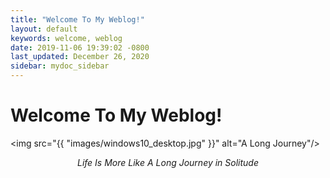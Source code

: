 ```yaml
---
title: "Welcome To My Weblog!"
layout: default
keywords: welcome, weblog
date: 2019-11-06 19:39:02 -0800
last_updated: December 26, 2020
sidebar: mydoc_sidebar
---
```


# Welcome To My Weblog!

<img src="{{ "images/windows10_desktop.jpg" }}" alt="A Long Journey"/>
<center><I>Life Is More Like A Long Journey in Solitude</I></center>
